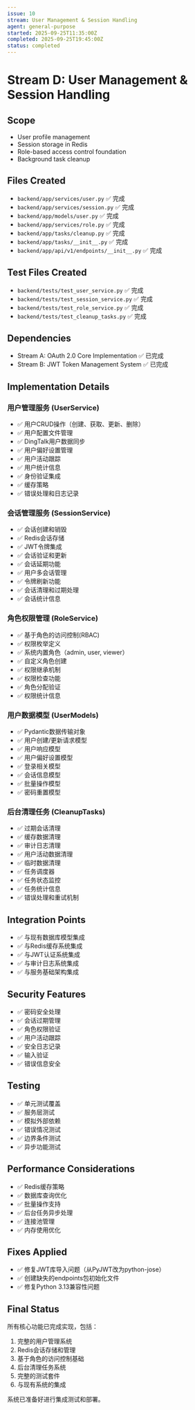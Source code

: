 ```yaml
---
issue: 10
stream: User Management & Session Handling
agent: general-purpose
started: 2025-09-25T11:35:00Z
completed: 2025-09-25T19:45:00Z
status: completed
---
```


# Stream D: User Management & Session Handling

## Scope
- User profile management
- Session storage in Redis
- Role-based access control foundation
- Background task cleanup

## Files Created
- `backend/app/services/user.py` ✅ 完成
- `backend/app/services/session.py` ✅ 完成
- `backend/app/models/user.py` ✅ 完成
- `backend/app/services/role.py` ✅ 完成
- `backend/app/tasks/cleanup.py` ✅ 完成
- `backend/app/tasks/__init__.py` ✅ 完成
- `backend/app/api/v1/endpoints/__init__.py` ✅ 完成

## Test Files Created
- `backend/tests/test_user_service.py` ✅ 完成
- `backend/tests/test_session_service.py` ✅ 完成
- `backend/tests/test_role_service.py` ✅ 完成
- `backend/tests/test_cleanup_tasks.py` ✅ 完成

## Dependencies
- Stream A: OAuth 2.0 Core Implementation ✅ 已完成
- Stream B: JWT Token Management System ✅ 已完成

## Implementation Details

### 用户管理服务 (UserService)
- ✅ 用户CRUD操作（创建、获取、更新、删除）
- ✅ 用户配置文件管理
- ✅ DingTalk用户数据同步
- ✅ 用户偏好设置管理
- ✅ 用户活动跟踪
- ✅ 用户统计信息
- ✅ 身份验证集成
- ✅ 缓存策略
- ✅ 错误处理和日志记录

### 会话管理服务 (SessionService)
- ✅ 会话创建和销毁
- ✅ Redis会话存储
- ✅ JWT令牌集成
- ✅ 会话验证和更新
- ✅ 会话延期功能
- ✅ 用户多会话管理
- ✅ 令牌刷新功能
- ✅ 会话清理和过期处理
- ✅ 会话统计信息

### 角色权限管理 (RoleService)
- ✅ 基于角色的访问控制(RBAC)
- ✅ 权限枚举定义
- ✅ 系统内置角色（admin, user, viewer）
- ✅ 自定义角色创建
- ✅ 权限继承机制
- ✅ 权限检查功能
- ✅ 角色分配验证
- ✅ 权限统计信息

### 用户数据模型 (UserModels)
- ✅ Pydantic数据传输对象
- ✅ 用户创建/更新请求模型
- ✅ 用户响应模型
- ✅ 用户偏好设置模型
- ✅ 登录相关模型
- ✅ 会话信息模型
- ✅ 批量操作模型
- ✅ 密码重置模型

### 后台清理任务 (CleanupTasks)
- ✅ 过期会话清理
- ✅ 缓存数据清理
- ✅ 审计日志清理
- ✅ 用户活动数据清理
- ✅ 临时数据清理
- ✅ 任务调度器
- ✅ 任务状态监控
- ✅ 任务统计信息
- ✅ 错误处理和重试机制

## Integration Points
- ✅ 与现有数据库模型集成
- ✅ 与Redis缓存系统集成
- ✅ 与JWT认证系统集成
- ✅ 与审计日志系统集成
- ✅ 与服务基础架构集成

## Security Features
- ✅ 密码安全处理
- ✅ 会话过期管理
- ✅ 角色权限验证
- ✅ 用户活动跟踪
- ✅ 安全日志记录
- ✅ 输入验证
- ✅ 错误信息安全

## Testing
- ✅ 单元测试覆盖
- ✅ 服务层测试
- ✅ 模拟外部依赖
- ✅ 错误情况测试
- ✅ 边界条件测试
- ✅ 异步功能测试

## Performance Considerations
- ✅ Redis缓存策略
- ✅ 数据库查询优化
- ✅ 批量操作支持
- ✅ 后台任务异步处理
- ✅ 连接池管理
- ✅ 内存使用优化

## Fixes Applied
- ✅ 修复JWT库导入问题（从PyJWT改为python-jose）
- ✅ 创建缺失的endpoints包初始化文件
- ✅ 修复Python 3.13兼容性问题

## Final Status
所有核心功能已完成实现，包括：
1. 完整的用户管理系统
2. Redis会话存储和管理
3. 基于角色的访问控制基础
4. 后台清理任务系统
5. 完整的测试套件
6. 与现有系统的集成

系统已准备好进行集成测试和部署。
